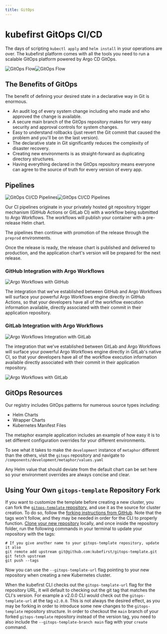 ```yaml
---
title: GitOps
---
```


# kubefirst GitOps CI/CD

The days of scripting `kubectl apply` and `helm install` in your operations are over. The kubefirst platform comes with all the tools you need to run a scalable GitOps platform powered by Argo CD GitOps.

![GitOps Flow](../img/gitops/gitops-diagram-light.png#light-mode)![GitOps Flow](../img/gitops/gitops-diagram-dark.png#dark-mode)

## The Benefits of GitOps

The benefit of defining your desired state in a declarative way in Git is enormous.

- An audit log of every system change including who made and who approved the change is available.
- A secure main branch of the GitOps repository makes for very easy security and approval controls for system changes.
- Easy to understand rollbacks (just revert the Git commit that caused the problem and you'll be on the last version).
- The declarative state in Git significantly reduces the complexity of disaster recovery.
- Creating new environments is as straight-forward as duplicating directory structures.
- Having everything declared in the GitOps repository means everyone can agree to the source of truth for every version of every app.

## Pipelines

![GitOps CI/CD Pipelines](../img/gitops/gitops-pipelines-light.svg#light-mode)![GitOps CI/CD Pipelines](../img/gitops/gitops-pipelines-dark.svg#dark-mode)

Our CI pipelines originate in your privately hosted git repository trigger mechanism (GitHub Actions or GitLab CI) with a workflow being submitted to Argo Workflows. The workflows will publish your container with a pre-release Helm chart.

The pipelines then continue with promotion of the release through the `preprod` environments.

Once the release is ready, the release chart is published and delivered to production, and the application chart's version will be prepared for the next release.

### GitHub Integration with Argo Workflows

![Argo Workflows with GitHub](../img/kubefirst/github/github-argo-workflow.png)

The integration that we've established between GitHub and Argo Workflows will surface your powerful Argo Workflows engine directly in GitHub Actions, so that your developers have all of the workflow execution information available, directly associated with their commit in their application repository.

### GitLab Integration with Argo Workflows

![Argo Workflows Integration with GitLab](../img/kubefirst/gitops/gitlab-workflows-integration.png)

The integration that we've established between GitLab and Argo Workflows will surface your powerful Argo Workflows engine directly in GitLab's native CI, so that your developers have all of the workflow execution information available directly associated with their commit in their application repository.

![Argo Workflows with GitLab](../img/kubefirst/gitlab/gitlab-argo-workflow.png)

## GitOps Resources

Our registry includes GitOps patterns for numerous source types including:

- Helm Charts
- Wrapper Charts
- Kubernetes Manifest Files

The metaphor example application includes an example of how easy it is to set different configuration overrides for your different environments.

To see what it takes to make the `development` instance of `metaphor` different than the others, visit the `gitops` repository and navigate to `/components/development/metaphor/values.yaml`

Any Helm value that should deviate from the default chart can be set here so your environment overrides are always concise and clear.

## Using Your Own `gitops-template` Repository Fork

If you want to customize the template before creating a new cluster, you can fork the [`gitops-template` repository](https://github.com/kubefirst/gitops-template), and use it as the source for cluster creation. To do so, follow the [forking instructions from GitHub](https://docs.github.com/en/get-started/quickstart/fork-a-repo). Note that the tags won't follow, and they may be needed in order for the CLI to properly function. [Clone your new repository](https://docs.github.com/en/repositories/creating-and-managing-repositories/cloning-a-repository) locally, and once inside the repository folder, run the following commands in your terminal to update your repository with the tags:

```shell
# If you give another name to your gitops-template repository, update it also
git remote add upstream git@github.com:kubefirst/gitops-template.git
git fetch upstream
git push --tags
```

Now you can use the `--gitops-template-url` flag pointing to your new repository when creating a new Kubernetes cluster.

When the kubefirst CLI checks out the `gitops-template-url` flag for the repository URL, it will default to checking out the git tag that matches the CLI's version. For example a v2.0.0 CLI would check out the `gitops-template-url` at the tag `v2.0.0`. This is not always the desired effect, as you may be forking in order to introduce some new changes to the `gitops-template` repository structure. In order to checkout the `main` branch of your forked `gitops-template` repository instead of the version tag, you need to also include the `--gitops-template-branch main` flag with your `create` command.
